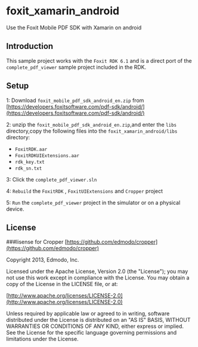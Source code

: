 # foxit_xamarin_android
Use the Foxit Mobile PDF SDK with Xamarin on android

Introduction
------------

This sample project works with the  `Foxit RDK 6.1` and is a direct port of the `complete_pdf_viewer`  sample project included in the RDK.

Setup
-----
1: Download `foxit_mobile_pdf_sdk_android_en.zip` from [https://developers.foxitsoftware.com/pdf-sdk/android/](https://developers.foxitsoftware.com/pdf-sdk/android/)

2: unzip the `foxit_mobile_pdf_sdk_android_en.zip`,and enter the `libs` directory,copy the following files  into the `foxit_xamarin_android/libs` directory:

* `FoxitRDK.aar`
* `FoxitRDKUIExtensions.aar`
* `rdk_key.txt`
* `rdk_sn.txt`

3: Click the `complete_pdf_viewer.sln`

4: `Rebuild` the `FoxitRDK` , `FoxitUIExtensions` and `Cropper` project

5: `Run` the `complete_pdf_viewer` project in the simulator or on a physical device.

License
-----

###lisense for Cropper
[https://github.com/edmodo/cropper](https://github.com/edmodo/cropper)

Copyright 2013, Edmodo, Inc.

Licensed under the Apache License, Version 2.0 (the "License"); you may not use this work except in compliance with the License. You may obtain a copy of the License in the LICENSE file, or at:

[http://www.apache.org/licenses/LICENSE-2.0](http://www.apache.org/licenses/LICENSE-2.0)

Unless required by applicable law or agreed to in writing, software distributed under the License is distributed on an "AS IS" BASIS, WITHOUT WARRANTIES OR CONDITIONS OF ANY KIND, either express or implied. See the License for the specific language governing permissions and limitations under the License.
